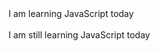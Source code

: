 <!DOCTYPE html>
<html lang="en">
<head>
<title>My home sweet home page 3</title>
<meta charset="utf-8">
<script>
    alert("Hello JavaScript World!");
</script>
</head>
    <body>
        I am learning JavaScript today <br>
        <script>
            document.write("Last modified: " + document.lastModified);
        </script>
        <br> I am still learning JavaScript today
    </body>
</html>
